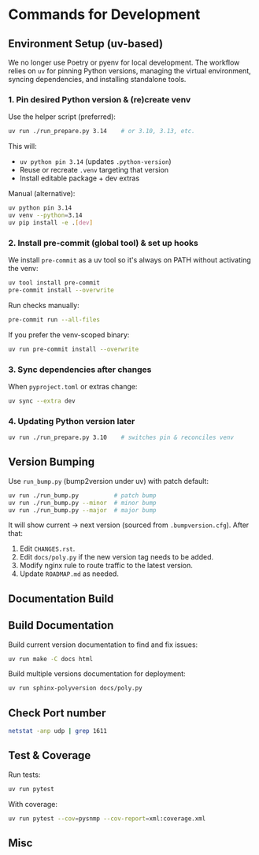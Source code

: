 # Commands for Development

## Environment Setup (uv-based)

We no longer use Poetry or pyenv for local development. The workflow relies on
`uv` for pinning Python versions, managing the virtual environment, syncing
dependencies, and installing standalone tools.

### 1. Pin desired Python version & (re)create venv

Use the helper script (preferred):

```bash
uv run ./run_prepare.py 3.14    # or 3.10, 3.13, etc.
```

This will:

* `uv python pin 3.14` (updates `.python-version`)
* Reuse or recreate `.venv` targeting that version
* Install editable package + dev extras

Manual (alternative):

```bash
uv python pin 3.14
uv venv --python=3.14
uv pip install -e .[dev]
```

### 2. Install pre-commit (global tool) & set up hooks

We install `pre-commit` as a uv tool so it's always on PATH without activating
the venv:

```bash
uv tool install pre-commit
pre-commit install --overwrite
```

Run checks manually:

```bash
pre-commit run --all-files
```

If you prefer the venv-scoped binary:

```bash
uv run pre-commit install --overwrite
```

### 3. Sync dependencies after changes

When `pyproject.toml` or extras change:

```bash
uv sync --extra dev
```

### 4. Updating Python version later

```bash
uv run ./run_prepare.py 3.10    # switches pin & reconciles venv
```

## Version Bumping

Use `run_bump.py` (bump2version under uv) with patch default:

```bash
uv run ./run_bump.py          # patch bump
uv run ./run_bump.py --minor  # minor bump
uv run ./run_bump.py --major  # major bump
```

It will show current -> next version (sourced from `.bumpversion.cfg`). After
that:

1. Edit `CHANGES.rst`.
2. Edit `docs/poly.py` if the new version tag needs to be added.
3. Modify nginx rule to route traffic to the latest version.
4. Update `ROADMAP.md` as needed.

## Documentation Build

## Build Documentation

Build current version documentation to find and fix issues:

```bash
uv run make -C docs html
```

Build multiple versions documentation for deployment:

```bash
uv run sphinx-polyversion docs/poly.py
```

## Check Port number

```bash
netstat -anp udp | grep 1611
```

## Test & Coverage

Run tests:

```bash
uv run pytest
```

With coverage:

```bash
uv run pytest --cov=pysnmp --cov-report=xml:coverage.xml
```

## Misc
